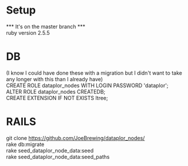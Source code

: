 # Setup
*** It's on the master branch *** \
ruby version 2.5.5

# DB
(I know I could have done these with a migration but I didn't want to take any longer with this than I already have)\
CREATE ROLE dataplor_nodes WITH LOGIN PASSWORD 'dataplor';\
ALTER ROLE dataplor_nodes CREATEDB;\
CREATE EXTENSION IF NOT EXISTS ltree;

# RAILS
git clone https://github.com/JoeBrewing/dataplor_nodes/ \
rake db:migrate\
rake seed_dataplor_node_data:seed\
rake seed_dataplor_node_data:seed_paths
